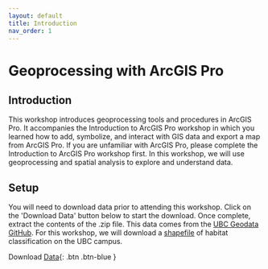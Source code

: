 ```yaml
---
layout: default
title: Introduction
nav_order: 1
---
```


# Geoprocessing with ArcGIS Pro

## **Introduction**

This workshop introduces geoprocessing tools and procedures in ArcGIS Pro. It accompanies the Introduction to ArcGIS Pro workshop in which you learned how to add, symbolize, and interact with GIS data and export a map from ArcGIS Pro. If you are unfamiliar with ArcGIS Pro, please complete the Introduction to ArcGIS Pro workshop first. In this workshop, we will use geoprocessing and spatial analysis to explore and understand data.

## **Setup**

You will need to download data prior to attending this workshop. Click on the 'Download Data' button below to start the download. Once complete, extract the contents of the .zip file. This data comes from the [UBC Geodata GitHub](https://github.com/UBCGeodata). For this workshop, we will download a [shapefile](https://doc.arcgis.com/en/arcgis-online/reference/shapefiles.htm) of habitat classification on the UBC campus.

Download [Data](https://github.com/UBCGeodata/ubcv-biodiversity/archive/master.zip){: .btn .btn-blue }
